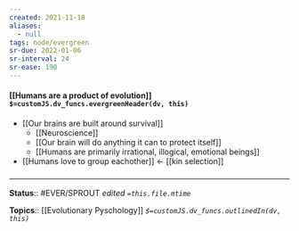 ```yaml
---
created: 2021-11-18 
aliases:
  - null
tags: node/evergreen
sr-due: 2022-01-06
sr-interval: 24
sr-ease: 190
---
```


#### [[Humans are a product of evolution]] `$=customJS.dv_funcs.evergreenHeader(dv, this)`

- [[Our brains are built around survival]]
    - [[Neuroscience]]
    - [[Our brain will do anything it can to protect itself]]
    - [[Humans are primarily irrational, illogical, emotional beings]]
- [[Humans love to group eachother]] <- [[kin selection]]

### <hr class="footnote"/>

**Status**:: #EVER/SPROUT 
*edited `=this.file.mtime`*

**Topics**:: [[Evolutionary Pyschology]]
*`$=customJS.dv_funcs.outlinedIn(dv, this)`*

